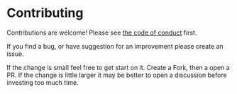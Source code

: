 # Contributing

Contributions are welcome!  Please see [the code of conduct](CODE_OF_CONDUCT.md) first.


If you find a bug, or have suggestion for an improvement please create an issue.

If the change is small feel free to get start on it.  Create a Fork, then a open a PR.
If the change is little larger it may be better to open a discussion before investing too much time.
